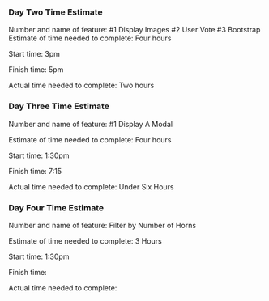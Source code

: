 ### Day Two Time Estimate 
Number and name of feature: #1 Display Images #2 User Vote #3 Bootstrap 
Estimate of time needed to complete: Four hours

Start time: 3pm

Finish time: 5pm

Actual time needed to complete: Two hours

### Day Three Time Estimate
Number and name of feature: #1 Display A Modal

Estimate of time needed to complete: Four hours

Start time: 1:30pm

Finish time: 7:15

Actual time needed to complete: Under Six Hours

### Day Four Time Estimate
Number and name of feature: Filter by Number of Horns

Estimate of time needed to complete: 3 Hours

Start time: 1:30pm

Finish time: 

Actual time needed to complete: 